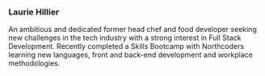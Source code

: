 ### Laurie Hillier
An ambitious and dedicated former head chef and food developer seeking new challenges in the tech industry with a strong interest in Full Stack Development. Recently completed a Skills Bootcamp with Northcoders learning new languages, front and back-end development and workplace methodologies.
